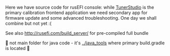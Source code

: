 Here we have source code for rusEFI console: while [TunerStudio](http://www.tunerstudio.com/index.php/products/tuner-studio) is the primary calibration frontend application we need secondary app for firmware update and some advanced troubleshooting. One day we shall combine but not yet :(

See also http://rusefi.com/build_server/ for pre-compiled full bundle

🔴 not main folder for java code - it's [../java_tools](../java_tools) where primary build.gradle is located 🔴
